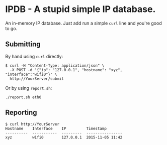 # IPDB - A stupid simple IP database.

An in-memory IP database. Just add run a simple `curl` line and you're good to go.


## Submitting

By hand using `curl` directly:
```
$ curl -H "Content-Type: application/json" \
  -X POST -d '{"ip": "127.0.0.1", "hostname": "xyz", "interface":"wifi0"}' \
  http://YourServer/submit
```

Or by using `report.sh`:

```
./report.sh eth0
```

## Reporting

```
$ curl http://YourServer
Hostname    Interface    IP         Timestamp
----------  -----------  ---------  ----------------
xyz         wifi0        127.0.0.1  2015-11-05 11:42

```
